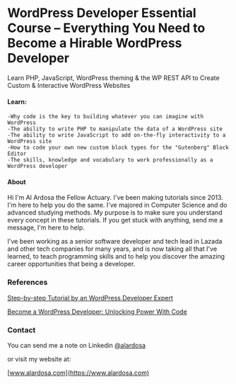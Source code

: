 # WordPress Developer Essential Course – Everything You Need to Become a Hirable WordPress Developer

Learn PHP, JavaScript, WordPress theming & the WP REST API to Create Custom & Interactive WordPress Websites

#### Learn:
    -Why code is the key to building whatever you can imagine with WordPress
    -The ability to write PHP to manipulate the data of a WordPress site
    -The ability to write JavaScript to add on-the-fly interactivity to a WordPress site
    -How to code your own new custom block types for the "Gutenberg" Block Editor
    -The skills, knowledge and vocabulary to work professionally as a WordPress developer


#### About
Hi I'm Al Ardosa the Fellow Actuary. I've been making tutorials since 2013. I'm here to help you do the same. I've majored in Computer Science and do advanced studying methods. My purpose is to make sure you understand every concept in these tutorials. If you get stuck with anything, send me a message, I'm here to help.

I've been working as a senior software developer and tech lead in Lazada and other tech companies for many years, and is now taking all that I've learned, to teach programming skills and to help you discover the amazing career opportunities that being a developer.

### References
[Step-by-step Tutorial by an WordPress Developer Expert](https://www.alardosa.com/wordpress-developer-freelance-wordpress-developer/)

[Become a WordPress Developer: Unlocking Power With Code](https://www.udemy.com/course/become-a-wordpress-developer-php-javascript/)

### Contact
You can send me a note on Linkedin [@alardosa](https://www.linkedin.com/in/alardosa/)

or visit my website at:

[www.alardosa.com](https://www.alardosa.com)